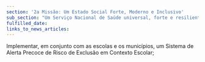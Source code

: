 ```yaml
---
section: '2a Missão: Um Estado Social Forte, Moderno e Inclusivo'
sub_section: "Um Serviço Nacional de Saúde universal, forte e resiliente"
fulfilled_date:
links_to_news_articles:
---
```


Implementar, em conjunto com as escolas e os municípios, um Sistema de Alerta Precoce de Risco de Exclusão em Contexto Escolar;